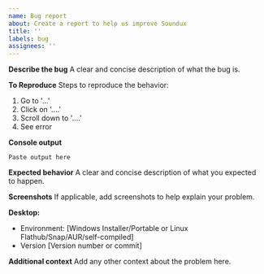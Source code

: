 ```yaml
---
name: Bug report
about: Create a report to help us improve Soundux
title: ''
labels: bug
assignees: ''
---
```


**Describe the bug**
A clear and concise description of what the bug is.

**To Reproduce**
Steps to reproduce the behavior:
1. Go to '...'
2. Click on '....'
3. Scroll down to '....'
4. See error

**Console output** <!-- REQUIRED -->
<!-- Please specify **the entire** console output up to the point where the problem occurs. You can enable the console on Windows by starting Soundux from a terminal where the environment variable SOUNDUX_DEBUG=1 is set -->
```
Paste output here
```

**Expected behavior**
A clear and concise description of what you expected to happen.

**Screenshots**
If applicable, add screenshots to help explain your problem.

**Desktop:** <!-- Please complete the following information, REQUIRED -->
- Environment: [Windows Installer/Portable or Linux Flathub/Snap/AUR/self-compiled]
 - Version [Version number or commit]
 <!-- REMOVE THIS LINE IF USING LINUX
 - Distribution: 
 REMOVE THIS LINE IF USING LINUX -->

**Additional context**
Add any other context about the problem here.
